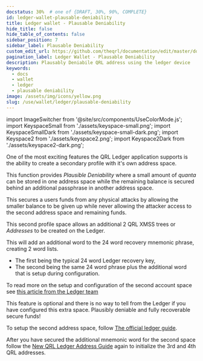 ```yaml
---
docstatus: 30%  # one of {DRAFT, 30%, 90%, COMPLETE}
id: ledger-wallet-plausable-deniability
title: Ledger wallet - Plausable Deniability 
hide_title: false
hide_table_of_contents: false
sidebar_position: 7
sidebar_label: Plausable Deniability
custom_edit_url: https://github.com/theqrl/documentation/edit/master/docs/basics/what-is-qrl.md
pagination_label: Ledger Wallet - Plausable Deniability
description: Plausably Deniabile QRL address using the ledger device
keywords:
  - docs
  - wallet
  - ledger
  - plausable deniability
image: /assets/img/icons/yellow.png
slug: /use/wallet/ledger/plausable-deniability
---
```


import ImageSwitcher from '@site/src/components/UseColorMode.js';
import KeyspaceSmall from './assets/keyspace-small.png';
import KeyspaceSmallDark from './assets/keyspace-small-dark.png';
import Keyspace2 from './assets/keyspace2.png';
import Keyspace2Dark from './assets/keyspace2-dark.png';

One of the most exciting features the QRL Ledger application supports is the ability to create a secondary profile with it's own address space. 

This function provides *Plausible Deniability* where a small amount of $quanta$ can be stored in one address space while the remaining balance is secured behind an additional passphrase in another address space.

This secures a users funds from any physical attacks by allowing the smaller balance to be given up while never allowing the attacker access to the second address space and remaining funds.

This second profile space allows an additional $2$ QRL XMSS trees or *Addresses* to be created on the Ledger. 

This will add an additional word to the 24 word recovery mnemonic phrase, creating 2 word lists. 

- The first being the typical 24 word Ledger recovery key, 
- The second being the same 24 word phrase plus the additional word that is setup during configuration.


<div style={{textAlign: 'center'}}>
  <ImageSwitcher 
    lightImageSrc={Keyspace2}
    darkImageSrc={Keyspace2Dark}
  />
</div>


To read more on the setup and configuration of the second account space see [this article from the Ledger team](https://support.ledger.com/hc/en-us/articles/115005214529-Advanced-passphrase-security)

This feature is optional and there is no way to tell from the Ledger if you have configured this extra space. Plausibly deniable and fully recoverable secure funds!

To setup the second address space, follow [The official ledger guide](https://support.ledger.com/hc/en-us/articles/115005214529-Advanced-passphrase-security). 

After you have secured the additional mnemonic word for the second space follow the [New QRL Ledger Address Guide](/use/wallet/ledger/new) again to initialize the 3rd and 4th QRL addresses.
